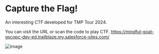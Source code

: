 # Capture the Flag!

An interesting CTF developed for TMP Tour 2024.

You can visit the URL or scan the code to play CTF.
https://mindful-goat-gscopc-dev-ed.trailblaze.my.salesforce-sites.com/


![image](https://git.soma.salesforce.com/storage/user/31505/files/f93b3386-9b98-494a-b60c-ac2398d0f269)
